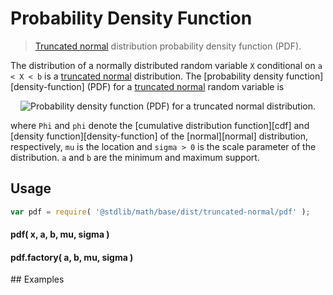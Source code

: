 Probability Density Function
===

> [Truncated normal][truncated-normal] distribution probability density function (PDF).

<section class="intro">

The distribution of a normally distributed random variable `X` conditional on `a < X < b`  is a [truncated normal][truncated-normal] distribution.
The [probability density function][density-function] (PDF) for a [truncated normal][truncated-normal] random variable is

<!-- <equation class="equation" label="eq:" align="center" raw="" alt=""> -->

<div class="equation" align="center" data-raw-text="f(x;\mu,\sigma,a,b) =  \begin{cases} \frac{\frac{1}{\sigma}\phi(\frac{x - \mu}{\sigma})}{\Phi(\frac{b - \mu}{\sigma}) - \Phi(\frac{a - \mu}{\sigma}) } &amp; \text{ if } a < x < b \\ 0 &amp; \text{ otherwise }
\end{cases}" data-equation="eq:pdf">
	<img src="" alt="Probability density function (PDF) for a truncated normal distribution.">
	<br>
</div>

<!-- </equation> -->

where `Phi` and `phi` denote the [cumulative distribution function][cdf] and [density function][density-function] of the [normal][normal] distribution, respectively, `mu` is the location  and `sigma > 0` is the scale parameter of the distribution. `a` and `b` are the minimum and maximum support.

</section>

<!-- /.intro -->

<section class="usage">

## Usage
``` javascript
var pdf = require( '@stdlib/math/base/dist/truncated-normal/pdf' );
```

#### pdf( x, a, b, mu, sigma )
#### pdf.factory( a, b, mu, sigma )
</section>

<!-- /.usage -->

<section class="examples">
## Examples

``` javascript
```
</section>

<!-- /.examples -->


<section class="links">

[truncated-normal]: https://en.wikipedia.org/wiki/Truncated_normal_distribution

</section>

<!-- /.links -->
